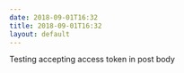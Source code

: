 ```yaml
---
date: 2018-09-01T16:32
title: 2018-09-01T16:32
layout: default
---
```


Testing accepting access token in post body